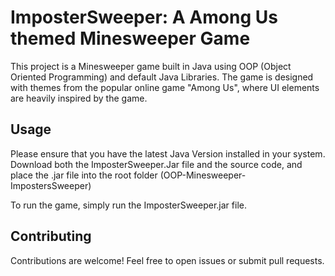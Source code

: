 # ImposterSweeper: A Among Us themed Minesweeper Game

This project is a Minesweeper game built in Java using OOP (Object Oriented Programming) and default Java Libraries. The game is designed with themes from the popular online game "Among Us", where UI elements are heavily inspired by the game.

## Usage

Please ensure that you have the latest Java Version installed in your system.
Download both the ImposterSweeper.Jar file and the source code, and place the .jar file into the root folder (OOP-Minesweeper-ImpostersSweeper)

To run the game, simply run the ImposterSweeper.jar file.

## Contributing 

Contributions are welcome! Feel free to open issues or submit pull requests.
